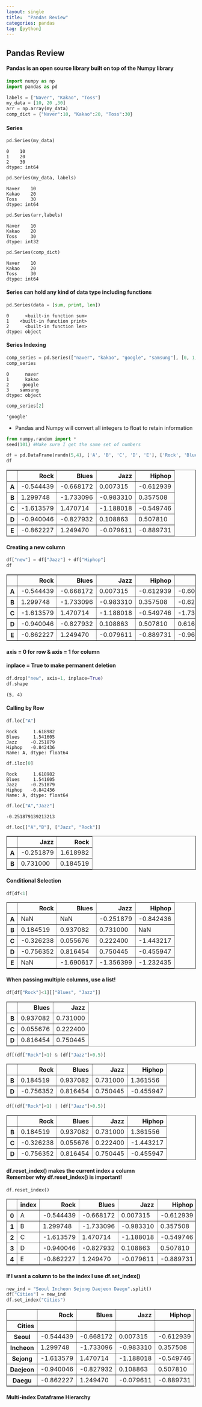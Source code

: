 ```yaml
---
layout: single
title:  "Pandas Review"
categories: pandas
tag: [python]
---
```


## Pandas Review 

#### Pandas is an open source library built on top of the Numpy library


```python
import numpy as np
import pandas as pd 

labels = ["Naver", "Kakao", "Toss"]
my_data = [10, 20 ,30]
arr = np.array(my_data)
comp_dict = {"Naver":10, "Kakao":20, "Toss":30}
```

#### Series


```python
pd.Series(my_data)
```




    0    10
    1    20
    2    30
    dtype: int64




```python
pd.Series(my_data, labels)
```




    Naver    10
    Kakao    20
    Toss     30
    dtype: int64




```python
pd.Series(arr,labels)
```




    Naver    10
    Kakao    20
    Toss     30
    dtype: int32




```python
pd.Series(comp_dict)
```




    Naver    10
    Kakao    20
    Toss     30
    dtype: int64



#### Series can hold any kind of data type including functions


```python
pd.Series(data = [sum, print, len])
```




    0      <built-in function sum>
    1    <built-in function print>
    2      <built-in function len>
    dtype: object



#### Series Indexing


```python
comp_series = pd.Series(["naver", "kakao", "google", "samsung"], [0, 1, 2, 3])
comp_series
```




    0      naver
    1      kakao
    2     google
    3    samsung
    dtype: object




```python
comp_series[2]
```




    'google'



* Pandas and Numpy will convert all integers to float to retain information 


```python
from numpy.random import * 
seed(101) #Make sure I get the same set of numbers 
```


```python
df = pd.DataFrame(randn(5,4), ['A', 'B', 'C', 'D', 'E'], ['Rock', 'Blues', 'Jazz', 'Hiphop'])
df
```




<div>
<style scoped>
    .dataframe tbody tr th:only-of-type {
        vertical-align: middle;
    }

    .dataframe tbody tr th {
        vertical-align: top;
    }

    .dataframe thead th {
        text-align: right;
    }
</style>
<table border="1" class="dataframe">
  <thead>
    <tr style="text-align: right;">
      <th></th>
      <th>Rock</th>
      <th>Blues</th>
      <th>Jazz</th>
      <th>Hiphop</th>
    </tr>
  </thead>
  <tbody>
    <tr>
      <th>A</th>
      <td>-0.544439</td>
      <td>-0.668172</td>
      <td>0.007315</td>
      <td>-0.612939</td>
    </tr>
    <tr>
      <th>B</th>
      <td>1.299748</td>
      <td>-1.733096</td>
      <td>-0.983310</td>
      <td>0.357508</td>
    </tr>
    <tr>
      <th>C</th>
      <td>-1.613579</td>
      <td>1.470714</td>
      <td>-1.188018</td>
      <td>-0.549746</td>
    </tr>
    <tr>
      <th>D</th>
      <td>-0.940046</td>
      <td>-0.827932</td>
      <td>0.108863</td>
      <td>0.507810</td>
    </tr>
    <tr>
      <th>E</th>
      <td>-0.862227</td>
      <td>1.249470</td>
      <td>-0.079611</td>
      <td>-0.889731</td>
    </tr>
  </tbody>
</table>
</div>



#### Creating a new column


```python
df["new"] = df["Jazz"] + df["Hiphop"] 
df
```




<div>
<style scoped>
    .dataframe tbody tr th:only-of-type {
        vertical-align: middle;
    }

    .dataframe tbody tr th {
        vertical-align: top;
    }

    .dataframe thead th {
        text-align: right;
    }
</style>
<table border="1" class="dataframe">
  <thead>
    <tr style="text-align: right;">
      <th></th>
      <th>Rock</th>
      <th>Blues</th>
      <th>Jazz</th>
      <th>Hiphop</th>
      <th>new</th>
    </tr>
  </thead>
  <tbody>
    <tr>
      <th>A</th>
      <td>-0.544439</td>
      <td>-0.668172</td>
      <td>0.007315</td>
      <td>-0.612939</td>
      <td>-0.605624</td>
    </tr>
    <tr>
      <th>B</th>
      <td>1.299748</td>
      <td>-1.733096</td>
      <td>-0.983310</td>
      <td>0.357508</td>
      <td>-0.625802</td>
    </tr>
    <tr>
      <th>C</th>
      <td>-1.613579</td>
      <td>1.470714</td>
      <td>-1.188018</td>
      <td>-0.549746</td>
      <td>-1.737764</td>
    </tr>
    <tr>
      <th>D</th>
      <td>-0.940046</td>
      <td>-0.827932</td>
      <td>0.108863</td>
      <td>0.507810</td>
      <td>0.616673</td>
    </tr>
    <tr>
      <th>E</th>
      <td>-0.862227</td>
      <td>1.249470</td>
      <td>-0.079611</td>
      <td>-0.889731</td>
      <td>-0.969343</td>
    </tr>
  </tbody>
</table>
</div>



#### axis = 0 for row & axis = 1 for column 
#### inplace = True to make permanent deletion 


```python
df.drop("new", axis=1, inplace=True)
df.shape
```




    (5, 4)



#### Calling by Row


```python
df.loc["A"]
```




    Rock      1.618982
    Blues     1.541605
    Jazz     -0.251879
    Hiphop   -0.842436
    Name: A, dtype: float64




```python
df.iloc[0]
```




    Rock      1.618982
    Blues     1.541605
    Jazz     -0.251879
    Hiphop   -0.842436
    Name: A, dtype: float64




```python
df.loc["A","Jazz"]
```




    -0.251879139213213




```python
df.loc[["A","B"], ["Jazz", "Rock"]]
```




<div>
<style scoped>
    .dataframe tbody tr th:only-of-type {
        vertical-align: middle;
    }

    .dataframe tbody tr th {
        vertical-align: top;
    }

    .dataframe thead th {
        text-align: right;
    }
</style>
<table border="1" class="dataframe">
  <thead>
    <tr style="text-align: right;">
      <th></th>
      <th>Jazz</th>
      <th>Rock</th>
    </tr>
  </thead>
  <tbody>
    <tr>
      <th>A</th>
      <td>-0.251879</td>
      <td>1.618982</td>
    </tr>
    <tr>
      <th>B</th>
      <td>0.731000</td>
      <td>0.184519</td>
    </tr>
  </tbody>
</table>
</div>



#### Conditional Selection


```python
df[df<1]
```




<div>
<style scoped>
    .dataframe tbody tr th:only-of-type {
        vertical-align: middle;
    }

    .dataframe tbody tr th {
        vertical-align: top;
    }

    .dataframe thead th {
        text-align: right;
    }
</style>
<table border="1" class="dataframe">
  <thead>
    <tr style="text-align: right;">
      <th></th>
      <th>Rock</th>
      <th>Blues</th>
      <th>Jazz</th>
      <th>Hiphop</th>
    </tr>
  </thead>
  <tbody>
    <tr>
      <th>A</th>
      <td>NaN</td>
      <td>NaN</td>
      <td>-0.251879</td>
      <td>-0.842436</td>
    </tr>
    <tr>
      <th>B</th>
      <td>0.184519</td>
      <td>0.937082</td>
      <td>0.731000</td>
      <td>NaN</td>
    </tr>
    <tr>
      <th>C</th>
      <td>-0.326238</td>
      <td>0.055676</td>
      <td>0.222400</td>
      <td>-1.443217</td>
    </tr>
    <tr>
      <th>D</th>
      <td>-0.756352</td>
      <td>0.816454</td>
      <td>0.750445</td>
      <td>-0.455947</td>
    </tr>
    <tr>
      <th>E</th>
      <td>NaN</td>
      <td>-1.690617</td>
      <td>-1.356399</td>
      <td>-1.232435</td>
    </tr>
  </tbody>
</table>
</div>



#### When passing multiple columns, use a list!


```python
df[df["Rock"]<1][["Blues", "Jazz"]]
```




<div>
<style scoped>
    .dataframe tbody tr th:only-of-type {
        vertical-align: middle;
    }

    .dataframe tbody tr th {
        vertical-align: top;
    }

    .dataframe thead th {
        text-align: right;
    }
</style>
<table border="1" class="dataframe">
  <thead>
    <tr style="text-align: right;">
      <th></th>
      <th>Blues</th>
      <th>Jazz</th>
    </tr>
  </thead>
  <tbody>
    <tr>
      <th>B</th>
      <td>0.937082</td>
      <td>0.731000</td>
    </tr>
    <tr>
      <th>C</th>
      <td>0.055676</td>
      <td>0.222400</td>
    </tr>
    <tr>
      <th>D</th>
      <td>0.816454</td>
      <td>0.750445</td>
    </tr>
  </tbody>
</table>
</div>




```python
df[(df["Rock"]<1) & (df["Jazz"]>0.5)]
```




<div>
<style scoped>
    .dataframe tbody tr th:only-of-type {
        vertical-align: middle;
    }

    .dataframe tbody tr th {
        vertical-align: top;
    }

    .dataframe thead th {
        text-align: right;
    }
</style>
<table border="1" class="dataframe">
  <thead>
    <tr style="text-align: right;">
      <th></th>
      <th>Rock</th>
      <th>Blues</th>
      <th>Jazz</th>
      <th>Hiphop</th>
    </tr>
  </thead>
  <tbody>
    <tr>
      <th>B</th>
      <td>0.184519</td>
      <td>0.937082</td>
      <td>0.731000</td>
      <td>1.361556</td>
    </tr>
    <tr>
      <th>D</th>
      <td>-0.756352</td>
      <td>0.816454</td>
      <td>0.750445</td>
      <td>-0.455947</td>
    </tr>
  </tbody>
</table>
</div>




```python
df[(df["Rock"]<1) | (df["Jazz"]>0.5)]
```




<div>
<style scoped>
    .dataframe tbody tr th:only-of-type {
        vertical-align: middle;
    }

    .dataframe tbody tr th {
        vertical-align: top;
    }

    .dataframe thead th {
        text-align: right;
    }
</style>
<table border="1" class="dataframe">
  <thead>
    <tr style="text-align: right;">
      <th></th>
      <th>Rock</th>
      <th>Blues</th>
      <th>Jazz</th>
      <th>Hiphop</th>
    </tr>
  </thead>
  <tbody>
    <tr>
      <th>B</th>
      <td>0.184519</td>
      <td>0.937082</td>
      <td>0.731000</td>
      <td>1.361556</td>
    </tr>
    <tr>
      <th>C</th>
      <td>-0.326238</td>
      <td>0.055676</td>
      <td>0.222400</td>
      <td>-1.443217</td>
    </tr>
    <tr>
      <th>D</th>
      <td>-0.756352</td>
      <td>0.816454</td>
      <td>0.750445</td>
      <td>-0.455947</td>
    </tr>
  </tbody>
</table>
</div>



#### df.reset_index() makes the current index a column<br/>Remember why df.reset_index() is important!


```python
df.reset_index()
```




<div>
<style scoped>
    .dataframe tbody tr th:only-of-type {
        vertical-align: middle;
    }

    .dataframe tbody tr th {
        vertical-align: top;
    }

    .dataframe thead th {
        text-align: right;
    }
</style>
<table border="1" class="dataframe">
  <thead>
    <tr style="text-align: right;">
      <th></th>
      <th>index</th>
      <th>Rock</th>
      <th>Blues</th>
      <th>Jazz</th>
      <th>Hiphop</th>
    </tr>
  </thead>
  <tbody>
    <tr>
      <th>0</th>
      <td>A</td>
      <td>-0.544439</td>
      <td>-0.668172</td>
      <td>0.007315</td>
      <td>-0.612939</td>
    </tr>
    <tr>
      <th>1</th>
      <td>B</td>
      <td>1.299748</td>
      <td>-1.733096</td>
      <td>-0.983310</td>
      <td>0.357508</td>
    </tr>
    <tr>
      <th>2</th>
      <td>C</td>
      <td>-1.613579</td>
      <td>1.470714</td>
      <td>-1.188018</td>
      <td>-0.549746</td>
    </tr>
    <tr>
      <th>3</th>
      <td>D</td>
      <td>-0.940046</td>
      <td>-0.827932</td>
      <td>0.108863</td>
      <td>0.507810</td>
    </tr>
    <tr>
      <th>4</th>
      <td>E</td>
      <td>-0.862227</td>
      <td>1.249470</td>
      <td>-0.079611</td>
      <td>-0.889731</td>
    </tr>
  </tbody>
</table>
</div>



#### If I want a column to be the index I use df.set_index() 


```python
new_ind = "Seoul Incheon Sejong Daejeon Daegu".split()
df["Cities"] = new_ind
df.set_index("Cities")
```




<div>
<style scoped>
    .dataframe tbody tr th:only-of-type {
        vertical-align: middle;
    }

    .dataframe tbody tr th {
        vertical-align: top;
    }

    .dataframe thead th {
        text-align: right;
    }
</style>
<table border="1" class="dataframe">
  <thead>
    <tr style="text-align: right;">
      <th></th>
      <th>Rock</th>
      <th>Blues</th>
      <th>Jazz</th>
      <th>Hiphop</th>
    </tr>
    <tr>
      <th>Cities</th>
      <th></th>
      <th></th>
      <th></th>
      <th></th>
    </tr>
  </thead>
  <tbody>
    <tr>
      <th>Seoul</th>
      <td>-0.544439</td>
      <td>-0.668172</td>
      <td>0.007315</td>
      <td>-0.612939</td>
    </tr>
    <tr>
      <th>Incheon</th>
      <td>1.299748</td>
      <td>-1.733096</td>
      <td>-0.983310</td>
      <td>0.357508</td>
    </tr>
    <tr>
      <th>Sejong</th>
      <td>-1.613579</td>
      <td>1.470714</td>
      <td>-1.188018</td>
      <td>-0.549746</td>
    </tr>
    <tr>
      <th>Daejeon</th>
      <td>-0.940046</td>
      <td>-0.827932</td>
      <td>0.108863</td>
      <td>0.507810</td>
    </tr>
    <tr>
      <th>Daegu</th>
      <td>-0.862227</td>
      <td>1.249470</td>
      <td>-0.079611</td>
      <td>-0.889731</td>
    </tr>
  </tbody>
</table>
</div>



#### Multi-index Dataframe Hierarchy 

